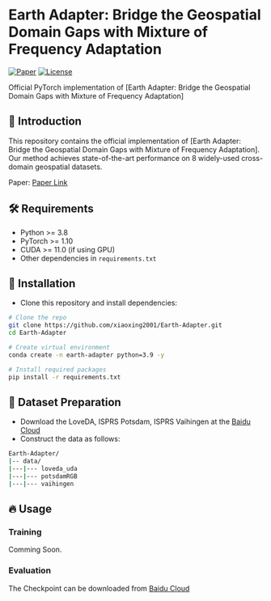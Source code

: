 # Earth Adapter: Bridge the Geospatial Domain Gaps with Mixture of Frequency Adaptation

[![Paper](https://img.shields.io/badge/arXiv-XXXX.XXXXX-b31b1b.svg)](https://arxiv.org/abs/XXXX.XXXXX)
[![License](https://img.shields.io/badge/license-MIT-green.svg)](LICENSE)

Official PyTorch implementation of [Earth Adapter: Bridge the Geospatial Domain Gaps with Mixture of Frequency Adaptation]

## 📖 Introduction

This repository contains the official implementation of [Earth Adapter: Bridge the Geospatial Domain Gaps with Mixture of Frequency Adaptation]. Our method achieves state-of-the-art performance on 8 widely-used cross-domain geospatial datasets.

Paper: [Paper Link](https://arxiv.org/abs/XXXX.XXXXX)

## 🛠️ Requirements

- Python >= 3.8
- PyTorch >= 1.10
- CUDA >= 11.0 (if using GPU)
- Other dependencies in `requirements.txt`

## 🚀 Installation

- Clone this repository and install dependencies:

```bash
# Clone the repo
git clone https://github.com/xiaoxing2001/Earth-Adapter.git
cd Earth-Adapter

# Create virtual environment
conda create -n earth-adapter python=3.9 -y

# Install required packages
pip install -r requirements.txt
```

## 📂 Dataset Preparation


- Download the LoveDA, ISPRS Potsdam, ISPRS Vaihingen at the [Baidu Cloud](https://pan.baidu.com/s/1WGoVqLuJTJXc2AVDyBxXYQ?pwd=s6rk)
- Construct the data as follows:

```bash
Earth-Adapter/
|-- data/
|---|--- loveda_uda
|---|--- potsdamRGB
|---|--- vaihingen
```

## 🔥 Usage

### Training
Comming Soon.
<!-- To train the model, run:

```bash
python train.py --config configs/config.yaml
``` -->

### Evaluation
The Checkpoint can be downloaded from [Baidu Cloud](https://pan.baidu.com/s/1vZm9VvSgRmPeXfu-21nudA?pwd=ys74)
<!-- 
To evaluate the trained model, run:

```bash
python eval.py --checkpoint path/to/checkpoint.pth
```

### Demo

To run inference on a single image:

```bash
python demo.py --input path/to/image.jpg --output path/to/output.jpg
```

## 📊 Results

### Quantitative Results

| Method        | Dataset | Accuracy | mIoU |
|--------------|--------|----------|------|
| Our Method   | XYZ    | XX.X%    | XX.X% |
| Baseline     | XYZ    | XX.X%    | XX.X% |

### Qualitative Results

Example predictions:

![Sample Result](assets/sample_result.png)

## 📜 Citation

If you find our work helpful, please cite our paper:

```bibtex
@article{yourpaper2025,
  title={Your Paper Title},
  author={Author1 and Author2 and Others},
  journal={Conference/Journal},
  year={2025},
  archivePrefix={arXiv},
  primaryClass={cs.CV}
}
```

## 📝 License

This project is licensed under the MIT License - see the [LICENSE](LICENSE) file for details.

## 🙌 Acknowledgments

We thank [Project/Library Name] for their contributions to our work. This work was supported by [Funding Source]. -->
